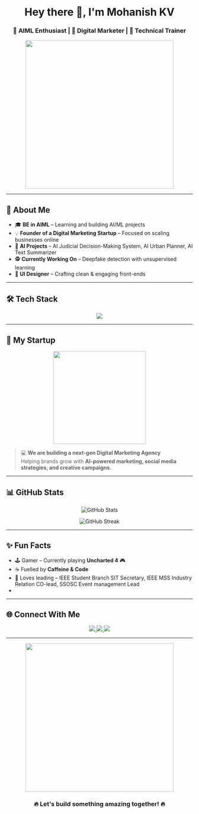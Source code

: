 <!-- Profile Header -->
<h1 align="center">Hey there 👋, I'm Mohanish KV</h1>
<h3 align="center">🚀 AIML Enthusiast | 🌱 Digital Marketer | 🎯 Technical Trainer</h3>

<p align="center">
  <img src="https://media.giphy.com/media/qgQUggAC3Pfv687qPC/giphy.gif" width="400"/>
</p>

---

## 🌟 About Me  

- 🎓 **BE in AIML** – Learning and building AI/ML projects  
- 💡 **Founder of a Digital Marketing Startup** – Focused on scaling businesses online  
- 🤖 **AI Projects** – AI Judicial Decision-Making System, AI Urban Planner, AI Text Summarizer  
- 🕵️ **Currently Working On** – Deepfake detection with unsupervised learning  
- 🎨 **UI Designer** – Crafting clean & engaging front-ends  

---

## 🛠️ Tech Stack  

<p align="center">
  <img src="https://skillicons.dev/icons?i=python,tensorflow,pytorch,git,github,vscode,html,css,js,react,nodejs,mongodb,figma" />
</p>

---

## 💼 My Startup  

<p align="center">
  <img src="https://media.giphy.com/media/l0HUpt2s9Pclgt9Vm/giphy.gif" width="250" />
</p>

> 💻 **We are building a next-gen Digital Marketing Agency**  
> Helping brands grow with **AI-powered marketing, social media strategies, and creative campaigns.**  

---

## 📊 GitHub Stats  

<p align="center">
  <img src="https://github-readme-stats.vercel.app/api?username=kv-mohanish&show_icons=true&theme=radical" alt="GitHub Stats" />
</p>

<p align="center">
  <img src="https://github-readme-streak-stats.herokuapp.com?user=kv-mohanish&theme=radical" alt="GitHub Streak" />
</p>

---

## ✨ Fun Facts  

- 🕹️ Gamer – Currently playing **Uncharted 4** 🎮  
- ☕ Fuelled by **Caffeine & Code**  
- 🎤 Loves leading – IEEE Student Branch SIT Secretary, IEEE MSS Industry Relation CO-lead, SSOSC Event management Lead
-                       

---

## 🌐 Connect With Me  

<p align="center">
  <a href="https://www.linkedin.com/in/mohanish-kv" target="_blank">
    <img src="https://img.shields.io/badge/LinkedIn-0077B5?style=for-the-badge&logo=linkedin&logoColor=white" />
  </a>
  <a href="https://github.com/kv-mohanish" target="_blank">
    <img src="https://img.shields.io/badge/GitHub-171515?style=for-the-badge&logo=github&logoColor=white" />
  </a>
  <a href="mailto:YOUR-EMAIL">
    <img src="https://img.shields.io/badge/Email-D14836?style=for-the-badge&logo=gmail&logoColor=white" />
  </a>
</p>

---

<p align="center">
  <img src="https://media.giphy.com/media/ZVik7pBtu9dNS/giphy.gif" width="400"/>
</p>

<h3 align="center">🔥 Let's build something amazing together! 🔥</h3>

